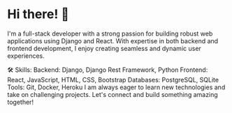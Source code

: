 # Hi there! 👋
I'm a full-stack developer with a strong passion for building robust web applications using Django and React. With expertise in both backend and frontend development, I enjoy creating seamless and dynamic user experiences.

🛠️ Skills:
Backend: Django, Django Rest Framework, Python
Frontend: React, JavaScript, HTML, CSS, Bootstrap
Databases: PostgreSQL, SQLite
Tools: Git, Docker, Heroku
I am always eager to learn new technologies and take on challenging projects. Let's connect and build something amazing together!
<!---
KongaDan/KongaDan is a ✨ special ✨ repository because its `README.md` (this file) appears on your GitHub profile.
You can click the Preview link to take a look at your changes.
--->
